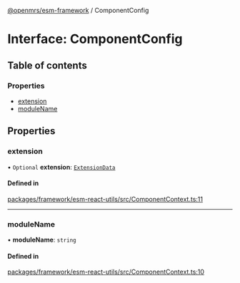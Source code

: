 [@openmrs/esm-framework](../API.md) / ComponentConfig

# Interface: ComponentConfig

## Table of contents

### Properties

- [extension](ComponentConfig.md#extension)
- [moduleName](ComponentConfig.md#modulename)

## Properties

### extension

• `Optional` **extension**: [`ExtensionData`](ExtensionData.md)

#### Defined in

[packages/framework/esm-react-utils/src/ComponentContext.ts:11](https://github.com/openmrs/openmrs-esm-core/blob/master/packages/framework/esm-react-utils/src/ComponentContext.ts#L11)

___

### moduleName

• **moduleName**: `string`

#### Defined in

[packages/framework/esm-react-utils/src/ComponentContext.ts:10](https://github.com/openmrs/openmrs-esm-core/blob/master/packages/framework/esm-react-utils/src/ComponentContext.ts#L10)
